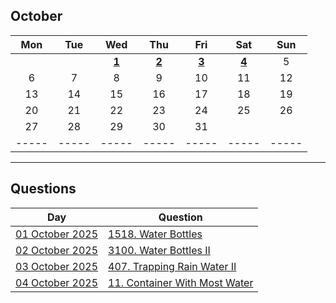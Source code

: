 October
---
| Mon | Tue | Wed | Thu | Fri | Sat | Sun |
| :---: | :---: | :---: | :---: | :---: | :---: | :---: |
|     |     | [**1**](01) | [**2**](02) | [**3**](03) | [**4**](04) | 5   |
| 6   | 7   | 8   | 9   | 10  | 11  | 12  |
| 13  | 14  | 15  | 16  | 17  | 18  | 19  |
| 20  | 21  | 22  | 23  | 24  | 25  | 26  |
| 27  | 28  | 29  | 30  | 31  |     |     |
| ----- | ----- | ----- | ----- | ----- | ----- | ----- |

---

Questions
---
| Day | Question |
| --- | --- |
| [01 October 2025](01) | [1518. Water Bottles](https://leetcode.com/problems/water-bottles) |
| [02 October 2025](02) | [3100. Water Bottles II](https://leetcode.com/problems/water-bottles-ii) |
| [03 October 2025](03) | [407. Trapping Rain Water II](https://leetcode.com/problems/trapping-rain-water-ii) |
| [04 October 2025](04) | [11. Container With Most Water](https://leetcode.com/problems/container-with-most-water) |
